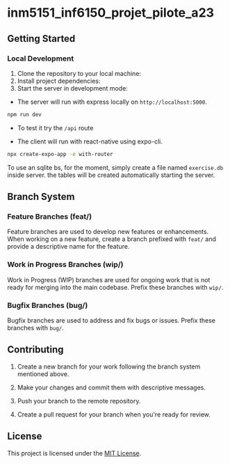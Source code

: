 # inm5151_inf6150_projet_pilote_a23

## Getting Started

### Local Development

1. Clone the repository to your local machine:
2. Install project dependencies:
3. Start the server in development mode:

* The server will run with express locally on `http://localhost:5000`.
```sh
npm run dev
```
* To test it try the `/api` route

* The client will run with react-native using expo-cli.
```sh
npx create-expo-app -e with-router
```

To use an sqlite bs, for the moment, simply create a file named `exercise.db` inside server. the tables will be created automatically starting the server.

## Branch System

### Feature Branches (feat/)

Feature branches are used to develop new features or enhancements. When working on a new feature, create a branch prefixed with `feat/` and provide a descriptive name for the feature.

### Work in Progress Branches (wip/)

Work in Progress (WIP) branches are used for ongoing work that is not ready for merging into the main codebase. Prefix these branches with `wip/`.

### Bugfix Branches (bug/)

Bugfix branches are used to address and fix bugs or issues. Prefix these branches with `bug/`.

## Contributing

1. Create a new branch for your work following the branch system mentioned above.

2. Make your changes and commit them with descriptive messages.

3. Push your branch to the remote repository.

4. Create a pull request for your branch when you're ready for review.

## License

This project is licensed under the [MIT License](LICENSE.md).